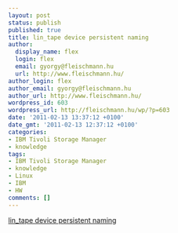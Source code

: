 ```yaml
---
layout: post
status: publish
published: true
title: lin_tape device persistent naming
author:
  display_name: flex
  login: flex
  email: gyorgy@fleischmann.hu
  url: http://www.fleischmann.hu/
author_login: flex
author_email: gyorgy@fleischmann.hu
author_url: http://www.fleischmann.hu/
wordpress_id: 603
wordpress_url: http://fleischmann.hu/wp/?p=603
date: '2011-02-13 13:37:12 +0100'
date_gmt: '2011-02-13 12:37:12 +0100'
categories:
- IBM Tivoli Storage Manager
- knowledge
tags:
- IBM Tivoli Storage Manager
- knowledge
- Linux
- IBM
- HW
comments: []
---
```

<p><a href="http://www-01.ibm.com/support/docview.wss?uid=swg21459487&myns=swgtiv&mynp=OCSSGSG7&mync=R">lin_tape device persistent naming</a></p>
